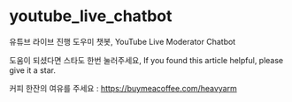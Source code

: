 # youtube_live_chatbot
유튜브 라이브 진행 도우미 챗봇, YouTube Live Moderator Chatbot

도움이 되셨다면 스타도 한번 눌러주세요, If you found this article helpful, please give it a star.

커피 한잔의 여유를 주세요 :  https://buymeacoffee.com/heavyarm
